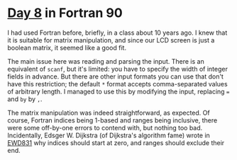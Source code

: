 # [Day 8](http://adventofcode.com/2016/day/8) in Fortran 90

I had used Fortran before, briefly, in a class about 10 years ago. I knew that
it is suitable for matrix manipulation, and since our LCD screen is just a
boolean matrix, it seemed like a good fit.

The main issue here was reading and parsing the input. There is an equivalent
of `scanf`, but it's limited: you have to specify the width of integer fields
in advance. But there are other input formats you can use that don't have this
restriction; the default `*` format accepts comma-separated values of arbitrary
length. I managed to use this by modifying the input, replacing `=` and ` by `
by `,`.

The matrix manipulation was indeed straightforward, as expected. Of course,
Fortran indices being 1-based and ranges being inclusive, there were some
off-by-one errors to contend with, but nothing too bad. Incidentally, Edsger W.
Dijkstra (of Dijkstra's algorithm fame) wrote in
[EWD831](https://www.cs.utexas.edu/users/EWD/transcriptions/EWD08xx/EWD831.html)
why indices should start at zero, and ranges should exclude their end.

